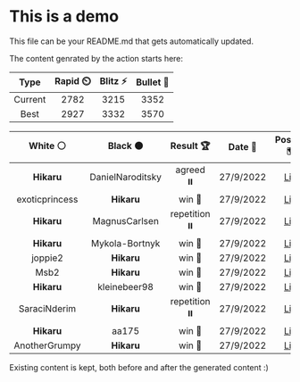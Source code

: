 # This is a demo

This file can be your README.md that gets automatically updated.

The content genrated by the action starts here:

<!--START_SECTION:chessStats-->
<!-- Automatically generated with https://github.com/Balastrong/chess-stats-action -->

| Type | Rapid ⏲️ | Blitz ⚡ | Bullet 🔫 |
|:---:|:---:|:---:|:---:|
| Current | 2782 | 3215 | 3352 |
| Best | 2927 | 3332 | 3570 |

| White ⚪ | Black ⚫ | Result 🏆 | Date 📅 | Position 🗺️ | Type 🕕 |
|:---:|:---:|:---:|:---:|:---:|:---:|
| **Hikaru** | DanielNaroditsky | agreed ⏸️ | 27/9/2022 | <a href="http://www.ee.unb.ca/cgi-bin/tervo/fen.pl?select=r1bq1rk1/ppp2pbp/1n1p1np1/8/2PN4/2N3P1/PPQ1PPBP/R1B2RK1 w - -">Link</a> | Blitz |
| exoticprincess | **Hikaru** | win 🥇 | 27/9/2022 | <a href="http://www.ee.unb.ca/cgi-bin/tervo/fen.pl?select=8/8/1p1p4/1PnPp3/4Pk1p/2N2P1P/8/K7 w - -">Link</a> | Blitz |
| **Hikaru** | MagnusCarlsen | repetition ⏸️ | 27/9/2022 | <a href="http://www.ee.unb.ca/cgi-bin/tervo/fen.pl?select=8/3K3r/1kP1R3/8/8/8/8/8 w - -">Link</a> | Blitz |
| **Hikaru** | Mykola-Bortnyk | win 🥇 | 27/9/2022 | <a href="http://www.ee.unb.ca/cgi-bin/tervo/fen.pl?select=8/R7/4k1N1/8/2PnP1K1/8/P4b1P/8 b - -">Link</a> | Blitz |
| joppie2 | **Hikaru** | win 🥇 | 27/9/2022 | <a href="http://www.ee.unb.ca/cgi-bin/tervo/fen.pl?select=7k/p2Q2RP/1pp5/3p4/3P3K/2P5/P6r/6q1 w - -">Link</a> | Blitz |
| Msb2 | **Hikaru** | win 🥇 | 27/9/2022 | <a href="http://www.ee.unb.ca/cgi-bin/tervo/fen.pl?select=8/1q2p2k/6pp/P1p5/Q3p3/6PP/2R2PK1/1r3r2 w - -">Link</a> | Blitz |
| **Hikaru** | kleinebeer98 | win 🥇 | 27/9/2022 | <a href="http://www.ee.unb.ca/cgi-bin/tervo/fen.pl?select=4k2b/1b2qp2/p2p1N2/2rPp1B1/4B1pQ/1p6/1P1N1PP1/R3K3 b Q -">Link</a> | Blitz |
| SaraciNderim | **Hikaru** | repetition ⏸️ | 27/9/2022 | <a href="http://www.ee.unb.ca/cgi-bin/tervo/fen.pl?select=7R/5kP1/1p3P2/4p1p1/3p4/1P6/K1q2PP1/8 w - -">Link</a> | Blitz |
| **Hikaru** | aa175 | win 🥇 | 27/9/2022 | <a href="http://www.ee.unb.ca/cgi-bin/tervo/fen.pl?select=8/1k2P3/4K3/2R5/8/8/5r2/8 b - -">Link</a> | Blitz |
| AnotherGrumpy | **Hikaru** | win 🥇 | 27/9/2022 | <a href="http://www.ee.unb.ca/cgi-bin/tervo/fen.pl?select=8/8/3p4/2pPp1k1/1pP1Pr2/1P4p1/1K2R3/8 w - -">Link</a> | Blitz |

<!--END_SECTION:chessStats-->

Existing content is kept, both before and after the generated content :)

